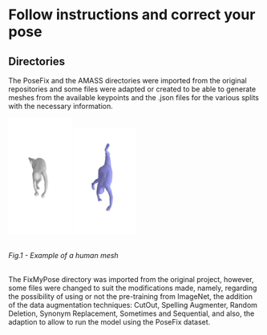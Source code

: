 # Follow instructions and correct your pose
## Directories
The PoseFix and the AMASS directories were imported from the original repositories and some files were adapted or created to be able to generate meshes from the available keypoints and the .json files for the various splits with the necessary information.

<p float="left">
  <img src="https://github.com/AnaFilipaNogueira/Follow_instructions_and_correct_your_pose/blob/main/img_a0_new.jpg" width=25% height=50% />
  <img src="https://github.com/AnaFilipaNogueira/Follow_instructions_and_correct_your_pose/blob/main/img_b0_new.jpg" width=25% height=50% />
</p></br>
<em>Fig.1 - Example of a human mesh</em><br/><br/>

The FixMyPose directory was imported from the original project, however, some files were changed to suit the modifications made, namely, regarding the possibility of using or not the pre-training from ImageNet, the addition of the data augmentation techniques: CutOut, Spelling Augmenter, Random Deletion, Synonym Replacement, Sometimes and Sequential, and also, the adaption to allow to run the model using the PoseFix dataset.
